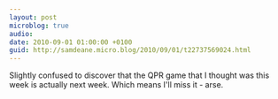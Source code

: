```yaml
---
layout: post
microblog: true
audio: 
date: 2010-09-01 01:00:00 +0100
guid: http://samdeane.micro.blog/2010/09/01/t22737569024.html
---
```

Slightly confused to discover that the QPR game that I thought was this week is actually next week. Which means I'll miss it - arse.
